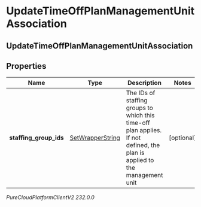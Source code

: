 # UpdateTimeOffPlanManagementUnitAssociation

## UpdateTimeOffPlanManagementUnitAssociation

## Properties

|Name | Type | Description | Notes|
|------------ | ------------- | ------------- | -------------|
| **staffing_group_ids** | [SetWrapperString](SetWrapperString) | The IDs of staffing groups to which this time-off plan applies. If not defined, the plan is applied to the management unit | [optional] |



_PureCloudPlatformClientV2 232.0.0_
